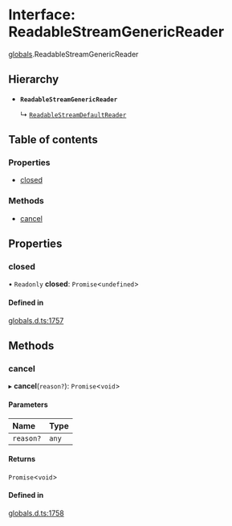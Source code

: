 # Interface: ReadableStreamGenericReader

[globals](../modules/globals.md).ReadableStreamGenericReader

## Hierarchy

- **`ReadableStreamGenericReader`**

  ↳ [`ReadableStreamDefaultReader`](globals.ReadableStreamDefaultReader.md)

## Table of contents

### Properties

- [closed](globals.ReadableStreamGenericReader.md#closed)

### Methods

- [cancel](globals.ReadableStreamGenericReader.md#cancel)

## Properties

### closed

• `Readonly` **closed**: `Promise`<`undefined`\>

#### Defined in

[globals.d.ts:1757](https://github.com/goodcodedev/bun-types/blob/8bd1b3a/globals.d.ts#L1757)

## Methods

### cancel

▸ **cancel**(`reason?`): `Promise`<`void`\>

#### Parameters

| Name | Type |
| :------ | :------ |
| `reason?` | `any` |

#### Returns

`Promise`<`void`\>

#### Defined in

[globals.d.ts:1758](https://github.com/goodcodedev/bun-types/blob/8bd1b3a/globals.d.ts#L1758)
